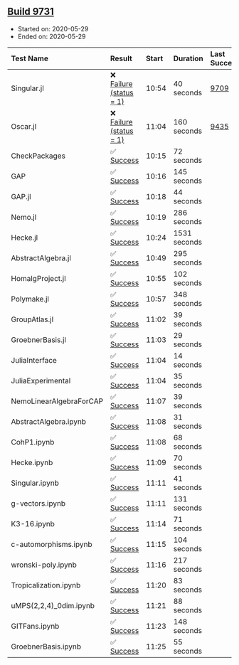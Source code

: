 ## [Build 9731](https://oscarci.mathematik.uni-kl.de/job/oscar/9731/)

* Started on: 2020-05-29
* Ended on: 2020-05-29

| Test Name    | Result | Start | Duration | Last Success | First Failure |
|:-------------|:-------|:------|:---------|:-------------|:--------------|
| Singular.jl | ❌ [Failure (status = 1)](https://oscarci.mathematik.uni-kl.de/job/oscar/9731/artifact/logs/build-9731/Singular.jl.log) | 10:54 | 40 seconds | [9709](https://oscarci.mathematik.uni-kl.de/job/oscar/9709/) | [9710](https://oscarci.mathematik.uni-kl.de/job/oscar/9710/) |
| Oscar.jl | ❌ [Failure (status = 1)](https://oscarci.mathematik.uni-kl.de/job/oscar/9731/artifact/logs/build-9731/Oscar.jl.log) | 11:04 | 160 seconds | [9435](https://oscarci.mathematik.uni-kl.de/job/oscar/9435/) | [9436](https://oscarci.mathematik.uni-kl.de/job/oscar/9436/) |
| CheckPackages | ✅ [Success](https://oscarci.mathematik.uni-kl.de/job/oscar/9731/artifact/logs/build-9731/CheckPackages.log) | 10:15 | 72 seconds |  |  |
| GAP | ✅ [Success](https://oscarci.mathematik.uni-kl.de/job/oscar/9731/artifact/logs/build-9731/GAP.log) | 10:16 | 145 seconds |  |  |
| GAP.jl | ✅ [Success](https://oscarci.mathematik.uni-kl.de/job/oscar/9731/artifact/logs/build-9731/GAP.jl.log) | 10:18 | 44 seconds |  |  |
| Nemo.jl | ✅ [Success](https://oscarci.mathematik.uni-kl.de/job/oscar/9731/artifact/logs/build-9731/Nemo.jl.log) | 10:19 | 286 seconds |  |  |
| Hecke.jl | ✅ [Success](https://oscarci.mathematik.uni-kl.de/job/oscar/9731/artifact/logs/build-9731/Hecke.jl.log) | 10:24 | 1531 seconds |  |  |
| AbstractAlgebra.jl | ✅ [Success](https://oscarci.mathematik.uni-kl.de/job/oscar/9731/artifact/logs/build-9731/AbstractAlgebra.jl.log) | 10:49 | 295 seconds |  |  |
| HomalgProject.jl | ✅ [Success](https://oscarci.mathematik.uni-kl.de/job/oscar/9731/artifact/logs/build-9731/HomalgProject.jl.log) | 10:55 | 102 seconds |  |  |
| Polymake.jl | ✅ [Success](https://oscarci.mathematik.uni-kl.de/job/oscar/9731/artifact/logs/build-9731/Polymake.jl.log) | 10:57 | 348 seconds |  |  |
| GroupAtlas.jl | ✅ [Success](https://oscarci.mathematik.uni-kl.de/job/oscar/9731/artifact/logs/build-9731/GroupAtlas.jl.log) | 11:02 | 39 seconds |  |  |
| GroebnerBasis.jl | ✅ [Success](https://oscarci.mathematik.uni-kl.de/job/oscar/9731/artifact/logs/build-9731/GroebnerBasis.jl.log) | 11:03 | 29 seconds |  |  |
| JuliaInterface | ✅ [Success](https://oscarci.mathematik.uni-kl.de/job/oscar/9731/artifact/logs/build-9731/JuliaInterface.log) | 11:04 | 14 seconds |  |  |
| JuliaExperimental | ✅ [Success](https://oscarci.mathematik.uni-kl.de/job/oscar/9731/artifact/logs/build-9731/JuliaExperimental.log) | 11:04 | 35 seconds |  |  |
| NemoLinearAlgebraForCAP | ✅ [Success](https://oscarci.mathematik.uni-kl.de/job/oscar/9731/artifact/logs/build-9731/NemoLinearAlgebraForCAP.log) | 11:07 | 39 seconds |  |  |
| AbstractAlgebra.ipynb | ✅ [Success](https://oscarci.mathematik.uni-kl.de/job/oscar/9731/artifact/logs/build-9731/AbstractAlgebra.ipynb.log) | 11:08 | 31 seconds |  |  |
| CohP1.ipynb | ✅ [Success](https://oscarci.mathematik.uni-kl.de/job/oscar/9731/artifact/logs/build-9731/CohP1.ipynb.log) | 11:08 | 68 seconds |  |  |
| Hecke.ipynb | ✅ [Success](https://oscarci.mathematik.uni-kl.de/job/oscar/9731/artifact/logs/build-9731/Hecke.ipynb.log) | 11:09 | 70 seconds |  |  |
| Singular.ipynb | ✅ [Success](https://oscarci.mathematik.uni-kl.de/job/oscar/9731/artifact/logs/build-9731/Singular.ipynb.log) | 11:11 | 41 seconds |  |  |
| g-vectors.ipynb | ✅ [Success](https://oscarci.mathematik.uni-kl.de/job/oscar/9731/artifact/logs/build-9731/g-vectors.ipynb.log) | 11:11 | 131 seconds |  |  |
| K3-16.ipynb | ✅ [Success](https://oscarci.mathematik.uni-kl.de/job/oscar/9731/artifact/logs/build-9731/K3-16.ipynb.log) | 11:14 | 71 seconds |  |  |
| c-automorphisms.ipynb | ✅ [Success](https://oscarci.mathematik.uni-kl.de/job/oscar/9731/artifact/logs/build-9731/c-automorphisms.ipynb.log) | 11:15 | 104 seconds |  |  |
| wronski-poly.ipynb | ✅ [Success](https://oscarci.mathematik.uni-kl.de/job/oscar/9731/artifact/logs/build-9731/wronski-poly.ipynb.log) | 11:16 | 217 seconds |  |  |
| Tropicalization.ipynb | ✅ [Success](https://oscarci.mathematik.uni-kl.de/job/oscar/9731/artifact/logs/build-9731/Tropicalization.ipynb.log) | 11:20 | 83 seconds |  |  |
| uMPS(2,2,4)_0dim.ipynb | ✅ [Success](https://oscarci.mathematik.uni-kl.de/job/oscar/9731/artifact/logs/build-9731/uMPS-2-2-4-_0dim.ipynb.log) | 11:21 | 88 seconds |  |  |
| GITFans.ipynb | ✅ [Success](https://oscarci.mathematik.uni-kl.de/job/oscar/9731/artifact/logs/build-9731/GITFans.ipynb.log) | 11:23 | 148 seconds |  |  |
| GroebnerBasis.ipynb | ✅ [Success](https://oscarci.mathematik.uni-kl.de/job/oscar/9731/artifact/logs/build-9731/GroebnerBasis.ipynb.log) | 11:25 | 55 seconds |  |  |

